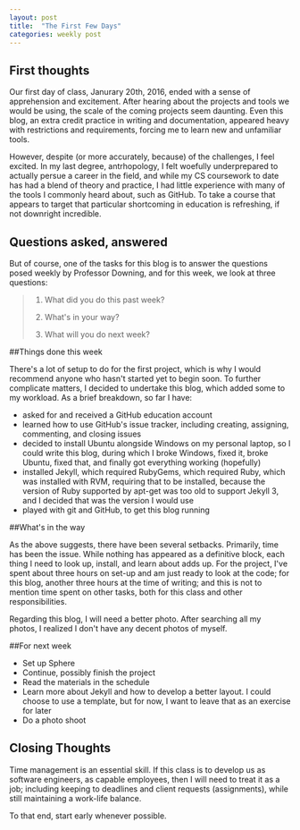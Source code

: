 ```yaml
---
layout: post
title:  "The First Few Days"
categories: weekly post
---
```


First thoughts
--------------

Our first day of class, Janurary 20th, 2016, ended with a sense of apprehension and excitement. After hearing about the projects and tools we would be using, the scale of the coming projects seem daunting. Even this blog, an extra credit practice in writing and documentation, appeared heavy with restrictions and requirements, forcing me to learn new and unfamiliar tools.

However, despite (or more accurately, because) of the challenges, I feel excited. In my last degree, antrhopology, I felt woefully underprepared to actually persue a career in the field, and while my CS coursework to date has had a blend of theory and practice, I had little experience with many of the tools I commonly heard about, such as GitHub. To take a course that appears to target that particular shortcoming in education is refreshing, if not downright incredible.

Questions asked, answered
-------------------------

But of course, one of the tasks for this blog is to answer the questions posed weekly by Professor Downing, and for this week, we look at three questions:

> 1. What did you do this past week?
> 
> 2. What's in your way?
> 
> 3. What will you do next week?

##Things done this week

There's a lot of setup to do for the first project, which is why I would recommend anyone who hasn't started yet to begin soon. To further complicate matters, I decided to undertake this blog, which added some to my workload. As a brief breakdown, so far I have:
- asked for and received a GitHub education account
- learned how to use GitHub's issue tracker, including creating, assigning, commenting, and closing issues
- decided to install Ubuntu alongside Windows on my personal laptop, so I could write this blog, during which I broke Windows, fixed it, broke Ubuntu, fixed that, and finally got everything working (hopefully)
- installed Jekyll, which required RubyGems, which required Ruby, which was installed with RVM, requiring that to be installed, because the version of Ruby supported by apt-get was too old to support Jekyll 3, and I decided that was the version I would use
- played with git and GitHub, to get this blog running

##What's in the way

As the above suggests, there have been several setbacks. Primarily, time has been the issue. While nothing has appeared as a definitive block, each thing I need to look up, install, and learn about adds up. For the project, I've spent about three hours on set-up and am just ready to look at the code; for this blog, another three hours at the time of writing; and this is not to mention time spent on other tasks, both for this class and other responsibilities.

Regarding this blog, I will need a better photo. After searching all my photos, I realized I don't have any decent photos of myself.

##For next week

- Set up Sphere
- Continue, possibly finish the project
- Read the materials in the schedule
- Learn more about Jekyll and how to develop a better layout. I could choose to use a template, but for now, I want to leave that as an exercise for later
- Do a photo shoot

Closing Thoughts
----------------

Time management is an essential skill. If this class is to develop us as software engineers, as capable employees, then I will need to treat it as a job; including keeping to deadlines and client requests (assignments), while still maintaining a work-life balance.

To that end, start early whenever possible.